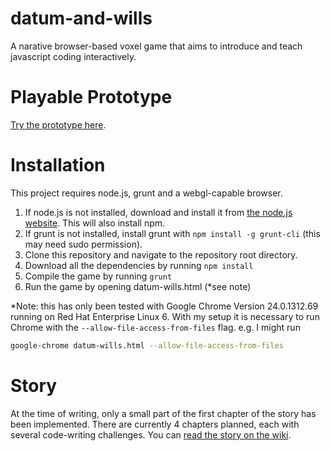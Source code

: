 datum-and-wills
===============

A narative browser-based voxel game that aims to introduce and teach javascript coding interactively.

# Playable Prototype

[Try the prototype here](http://www.proto.pixelaped.com/datum-and-wills/datum-wills.html).


# Installation

This project requires node.js, grunt and a webgl-capable browser.

 1. If node.js is not installed, download and install it from [the node.js website](http://nodejs.org/). This will also install npm.
 1. If grunt is not installed, install grunt with ```npm install -g grunt-cli``` (this may need sudo permission).
 1. Clone this repository and navigate to the repository root directory.
 1. Download all the dependencies by running ```npm install```
 1. Compile the game by running ```grunt```
 1. Run the game by opening datum-wills.html (*see note)

*Note: this has only been tested with Google Chrome Version 24.0.1312.69 running on Red Hat Enterprise Linux 6. With my setup it is necessary to run Chrome with the ```--allow-file-access-from-files``` flag. e.g. I might run

```bash
google-chrome datum-wills.html --allow-file-access-from-files
```

Story
=====

At the time of writing, only a small part of the first chapter of the story has been implemented. There are currently 4 chapters planned, each with several code-writing challenges.
You can [read the story on the wiki](https://github.com/davidmason/datum-and-wills/wiki/Story).
